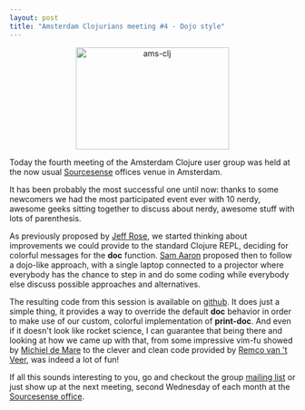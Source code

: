 ```yaml
---
layout: post
title: "Amsterdam Clojurians meeting #4 - Dojo style"
---
```

<p style="text-align: center;"><img class="aligncenter size-full wp-image-274" title="ams-clj" src="http://www.skuro.tk/wp-content/uploads/2010/04/Amsterdam_flag.png" alt="ams-clj" width="270" height="180" /></p>
Today the fourth meeting of the Amsterdam Clojure user group was held at the now usual <a href="http://www.sourcesense.com">Sourcesense</a> offices venue in Amsterdam.

It has been probably the most successful one until now: thanks to some newcomers we had the most participated event ever with 10 nerdy, awesome geeks sitting together to discuss about nerdy, awesome stuff with lots of parenthesis.

As previously proposed by <a href="http://lifeisagraph.net/">Jeff Rose</a>, we started thinking about improvements we could provide to the standard Clojure REPL, deciding for colorful messages for the <strong>doc</strong> function. <a href="http://sam.aaron.name/">Sam Aaron</a> proposed then to follow a dojo-like approach, with a single laptop connected to a projector where everybody has the chance to step in and do some coding while everybody else discuss possible approaches and alternatives.

The resulting code from this session is available on <a href="http://github.com/ams-clj/clansi">github</a>. It does just a simple thing, it provides a way to override the default <strong>doc</strong> behavior in order to make use of our custom, colorful implementation of <strong>print-doc</strong>. And even if it doesn't look like rocket science, I can guarantee that being there and looking at how we came up with that, from some impressive vim-fu showed by <a href="http://blog.rubyenrails.nl/">Michiel de Mare</a> to the clever and clean code provided by <a href="http://blog.remvee.net/">Remco van 't Veer</a>, was indeed a lot of fun!

If all this sounds interesting to you, go and checkout the group <a href="http://groups.google.com/group/amsterdam-clojurians">mailing list</a> or just show up at the next meeting, second Wednesday of each month at the <a href="http://www.sourcesense.nl/contact/">Sourcesense office</a>.